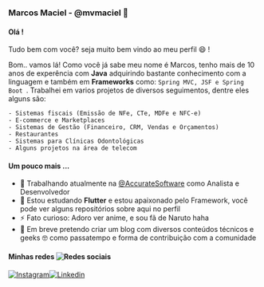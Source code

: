 ### Marcos Maciel - @mvmaciel 👋

#### Olá !

Tudo bem com você? seja muito bem vindo ao meu perfil 😄 ! 

Bom.. vamos lá! Como você já sabe meu nome é Marcos, tenho mais de 10 anos de experência com **Java** adquirindo bastante conhecimento com a linguagem e também em **Frameworks** como: `Spring MVC, JSF e Spring Boot `. Trabalhei em varios projetos de diversos seguimentos, dentre eles alguns são: 
```
- Sistemas fiscais (Emissão de NFe, CTe, MDFe e NFC-e)
- E-commerce e Marketplaces
- Sistemas de Gestão (Financeiro, CRM, Vendas e Orçamentos)
- Restaurantes
- Sistemas para Clínicas Odontológicas
- Alguns projetos na área de telecom
```
[@AccurateSoftware]: <https://accurate.com.br/>
#### Um pouco mais ...
- 🔭 Trabalhando atualmente na [@AccurateSoftware] como Analista e Desenvolvedor
- 🌱 Estou estudando **Flutter** e estou apaixonado pelo Framework, você pode ver alguns repositórios sobre aqui no perfil
- ⚡ Fato curioso: Adoro ver anime, e sou fã de Naruto haha
- 💬 Em breve pretendo criar um blog com diversos conteúdos técnicos e geeks 🤓 como passatempo e forma de contribuição com a comunidade


#### Minhas redes ![Redes sociais](https://img.icons8.com/dusk/25/000000/mobile-social-networking.png)
[![Instagram](https://img.icons8.com/cute-clipart/50/000000/instagram-new.png)](https://instagram.com/marcosmacieel)[![Linkedin](https://img.icons8.com/fluent/50/000000/linkedin.png)](https://www.linkedin.com/in/marcosmacieel/)
